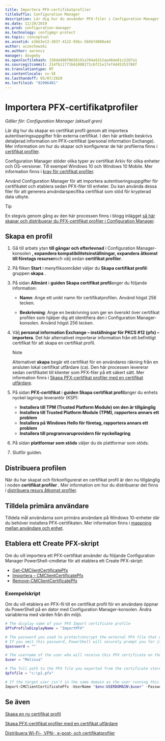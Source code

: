 ```yaml
---
title: Importera PFX-certifikatprofiler
titleSuffix: Configuration Manager
description: Lär dig hur du använder PFX-filer i Configuration Manager för att generera användarspecifika certifikat som stöder krypterat data utbyte.
ms.date: 11/29/2019
ms.prod: configuration-manager
ms.technology: configmgr-protect
ms.topic: conceptual
ms.assetid: e3bb3e13-3037-4122-93bc-504bfd080a4d
author: aczechowski
ms.author: aaroncz
manager: dougeby
ms.openlocfilehash: 3304d480f0650191a784a9152ae464e81c2207a1
ms.sourcegitcommit: 214fb11771b61008271c6f21e17ef4d45353788f
ms.translationtype: MT
ms.contentlocale: sv-SE
ms.lasthandoff: 05/07/2020
ms.locfileid: "82906401"
---
```

# <a name="import-pfx-certificate-profiles"></a>Importera PFX-certifikatprofiler

*Gäller för: Configuration Manager (aktuell gren)*

Lär dig hur du skapar en certifikat profil genom att importera autentiseringsuppgifter från externa certifikat. I den här artikeln beskrivs detaljerad information om PFX-certifikat (personal information Exchange). Mer information om hur du skapar och konfigurerar de här profilerna finns i [certifikat profiler](../../protect/deploy-use/introduction-to-certificate-profiles.md).

Configuration Manager stöder olika typer av certifikat Arkiv för olika enheter och OS-versioner. Till exempel Windows 10 och Windows 10 Mobile. Mer information finns i [krav för certifikat profiler](../../protect/plan-design/prerequisites-for-certificate-profiles.md).

Använd Configuration Manager för att importera autentiseringsuppgifter för certifikatet och etablera sedan PFX-filer till enheter. Du kan använda dessa filer för att generera användarspecifika certifikat som stöd för krypterad data utbyte.

> [!TIP]  
> En stegvis genom gång av den här processen finns i blogg inlägget [så här skapar och distribuerar du PFX-certifikat profiler i Configuration Manager](https://docs.microsoft.com/archive/blogs/karanrustagi/how-to-create-and-deploy-pfx-certificate-profiles-in-configuration-manager).  

## <a name="create-a-profile"></a>Skapa en profil

1. Gå till arbets ytan **till gångar och efterlevnad** i Configuration Manager-konsolen **, expandera kompatibilitetsinställningar, expandera** **åtkomst till företags resurser**och välj sedan **certifikat profiler**.

1. På fliken **Start** i menyfliksområdet väljer du **Skapa certifikat profil**i gruppen **skapa** .

1. På sidan **Allmänt** i **guiden Skapa certifikat profil**anger du följande information:  

    - **Namn**: Ange ett unikt namn för certifikatprofilen. Använd högst 256 tecken.  

    - **Beskrivning**: Ange en beskrivning som ger en översikt över certifikat profilen som hjälper dig att identifiera den i Configuration Manager-konsolen. Använd högst 256 tecken.  

1. Välj **personal information Exchange – inställningar för PKCS #12 (pfx) – importera**. Det här alternativet importerar information från ett befintligt certifikat för att skapa en certifikat profil.

    > [!NOTE]
    > Alternativet **skapa** begär ett certifikat för en användares räkning från en ansluten lokal certifikat utfärdare (ca). Den här processen levererar sedan certifikatet till klienter som PFX-filer på ett säkert sätt. Mer information finns i [Skapa PFX-certifikat profiler med en certifikat utfärdare](create-pfx-certificate-profiles.md).

1. På sidan **PFX-certifikat** i **guiden Skapa certifikat profil**anger du enhets nyckel lagrings leverantör (KSP):

    - **Installera till TPM (Trusted Platform Module) om den är tillgänglig**  
    - **Installera till Trusted Platform Module (TPM), rapportera annars ett problem**
    - **Installera på Windows Hello för företag, rapportera annars ett problem**
    - **Installera till programvaruprovidern för nyckellagring**

1. På sidan **plattformar som stöds** väljer du de plattformar som stöds.

1. Slutför guiden.

## <a name="deploy-the-profile"></a>Distribuera profilen

När du har skapat och förkonfigurerat en certifikat profil är den nu tillgänglig i noden **certifikat profiler** . Mer information om hur du distribuerar det finns i [distribuera resurs åtkomst profiler](../../protect/deploy-use/deploy-wifi-vpn-email-cert-profiles.md).

## <a name="assign-primary-users"></a>Tilldela primära användare

Tilldela mål användarna som primära användare på Windows 10-enheter där du behöver installera PFX-certifikaten. Mer information finns i [mappning mellan användare och enhet](../../apps/deploy-use/link-users-and-devices-with-user-device-affinity.md).

## <a name="provision-a-create-pfx-script"></a>Etablera ett Create PFX-skript

Om du vill importera ett PFX-certifikat använder du följande Configuration Manager PowerShell-cmdletar för att etablera ett Create PFX-skript:

- [Get-CMClientCertificatePfx](https://docs.microsoft.com/powershell/module/configurationmanager/get-cmclientcertificatepfx?view=sccm-ps)
- [Importera – CMClientCertificatePfx](https://docs.microsoft.com/powershell/module/configurationmanager/import-cmclientcertificatepfx?view=sccm-ps)
- [Remove-CMClientCertificatePfx](https://docs.microsoft.com/powershell/module/configurationmanager/remove-cmclientcertificatepfx?view=sccm-ps)

### <a name="example-script"></a>Exempelskript

Om du vill etablera en PFX-fil till en certifikat profil för en användare öppnar du PowerShell på en dator med Configuration Manager-konsolen. Ändra variablerna med värden från din miljö.

``` PowerShell
# The display name of your PFX Import certificate profile
$PfxProfileDisplayName = "ImportPFX"

# The password you used to protect/encrypt the external PFX file that was created/exported from your certificate storage provider
# If you omit this password, PowerShell will securely prompt you for it. You can specify it as a parameter for process automation.
$password = ""

# The username of the user who will receive this PFX certificate on their device
$user = "Melissa"

# The full path to the PFX file you exported from the certificate store
$pfxfile = "c:\p1.pfx"

# If the target user isn't in the same domain as the user running this script, specify a different domain
Import-CMClientCertificatePfx -UserName "$env:USERDOMAIN\$user" -Password (ConvertTo-SecureString -String $password -AsPlainText -Force) -CertificateProfilePfx (Get-CMCertificateProfilePfx -Fast -Name $PfxProfileDisplayName) -Path $pfxfile
```

## <a name="see-also"></a>Se även

[Skapa en ny certifikat profil](../../protect/deploy-use/create-certificate-profiles.md)

[Skapa PFX-certifikat profiler med en certifikat utfärdare](create-pfx-certificate-profiles.md)

[Distribuera Wi-Fi-, VPN-, e-post- och certifikatprofiler](../../protect/deploy-use/deploy-wifi-vpn-email-cert-profiles.md)
